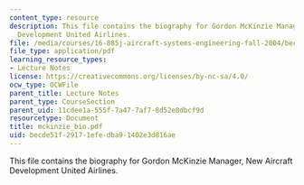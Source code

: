 ```yaml
---
content_type: resource
description: This file contains the biography for Gordon McKinzie Manager, New Aircraft
  Development United Airlines.
file: /media/courses/16-885j-aircraft-systems-engineering-fall-2004/becde51f29171efedba91402e3d816ae_mckinzie_bio.pdf
file_type: application/pdf
learning_resource_types:
- Lecture Notes
license: https://creativecommons.org/licenses/by-nc-sa/4.0/
ocw_type: OCWFile
parent_title: Lecture Notes
parent_type: CourseSection
parent_uid: 11cdee1a-555f-7a47-7af7-8d52e8dbcf9d
resourcetype: Document
title: mckinzie_bio.pdf
uid: becde51f-2917-1efe-dba9-1402e3d816ae
---
```

This file contains the biography for Gordon McKinzie Manager, New Aircraft Development United Airlines.